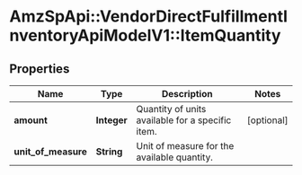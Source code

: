 # AmzSpApi::VendorDirectFulfillmentInventoryApiModelV1::ItemQuantity

## Properties
Name | Type | Description | Notes
------------ | ------------- | ------------- | -------------
**amount** | **Integer** | Quantity of units available for a specific item. | [optional] 
**unit_of_measure** | **String** | Unit of measure for the available quantity. | 

